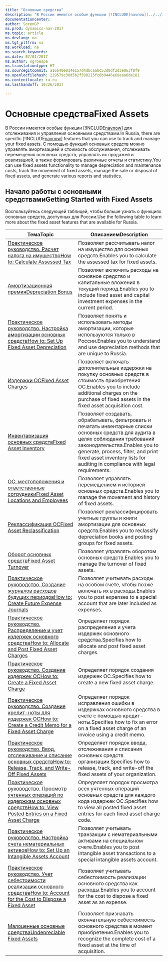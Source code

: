 ```yaml
---
title: "Основные средства"
description: "В России имеются особые функции [!INCLUDE[navnow](../../includes/navnow_md.md)] для отслеживания и управления основными средствами."
documentationcenter: 
author: SorenGP
ms.prod: dynamics-nav-2017
ms.topic: article
ms.devlang: na
ms.tgt_pltfrm: na
ms.workload: na
ms.search.keywords: 
ms.date: 07/01/2017
ms.author: sgroespe
ms.translationtype: HT
ms.sourcegitcommit: a16640e014e157d4dbcaabc53d0df2d3e063f8f9
ms.openlocfilehash: 229579c30d5b2f598215fc6b9446e68eaa6de181
ms.contentlocale: ru-ru
ms.lasthandoff: 10/26/2017

---
```

# <a name="fixed-assets"></a><span data-ttu-id="8eed1-103">Основные средства</span><span class="sxs-lookup"><span data-stu-id="8eed1-103">Fixed Assets</span></span>
<span data-ttu-id="8eed1-104">В России имеются особые функции [!INCLUDE[navnow](../../includes/navnow_md.md)] для отслеживания и управления основными средствами.</span><span class="sxs-lookup"><span data-stu-id="8eed1-104">In Russia, there are specific [!INCLUDE[navnow](../../includes/navnow_md.md)] features that you can use to track and manage your fixed assets.</span></span> <span data-ttu-id="8eed1-105">С помощью функций основных средств можно управлять амортизацией и стоимость обслуживания, отслеживать перемещения основных средств, управлять их продажей и реализацией, а также формировать различные отчеты и статистику.</span><span class="sxs-lookup"><span data-stu-id="8eed1-105">You can use fixed assets functionality to manage depreciation and maintenance costs, track the movement of fixed assets, manage the sale or disposal of fixed assets, and generate various reports and statistics.</span></span>  

## <a name="getting-started-with-fixed-assets"></a><span data-ttu-id="8eed1-106">Начало работы с основными средствами</span><span class="sxs-lookup"><span data-stu-id="8eed1-106">Getting Started with Fixed Assets</span></span>  
<span data-ttu-id="8eed1-107">Воспользуйтесь следующей таблицей, чтобы больше узнать о функциях основных средств, доступных для России.</span><span class="sxs-lookup"><span data-stu-id="8eed1-107">Use the following table to learn more about the fixed asset features that are available for Russia.</span></span>  

|<span data-ttu-id="8eed1-108">Тема</span><span class="sxs-lookup"><span data-stu-id="8eed1-108">Topic</span></span>|<span data-ttu-id="8eed1-109">Описанием</span><span class="sxs-lookup"><span data-stu-id="8eed1-109">Description</span></span>|  
|-----------|---------------------------------------|  
|[<span data-ttu-id="8eed1-110">Практическое руководство. Расчет налога на имущество</span><span class="sxs-lookup"><span data-stu-id="8eed1-110">How to: Calculate Assessed Tax</span></span>](how-to-calculate-assessed-tax.md)|<span data-ttu-id="8eed1-111">Позволяет рассчитывать налог на имущество для основных средств.</span><span class="sxs-lookup"><span data-stu-id="8eed1-111">Enables you to calculate the assessed tax for fixed assets.</span></span>|  
|[<span data-ttu-id="8eed1-112">Амортизационная премия</span><span class="sxs-lookup"><span data-stu-id="8eed1-112">Depreciation Bonus</span></span>](depreciation-bonus.md)|<span data-ttu-id="8eed1-113">Позволяет включить расходы на основное средство и капитальные вложения в текущий период.</span><span class="sxs-lookup"><span data-stu-id="8eed1-113">Enables you to include fixed asset and capital investment expenses in the current period.</span></span>|  
|[<span data-ttu-id="8eed1-114">Практическое руководство. Настройка амортизации основных средств</span><span class="sxs-lookup"><span data-stu-id="8eed1-114">How to: Set Up Fixed Asset Depreciation</span></span>](../../fa-how-setup-depreciation.md)|<span data-ttu-id="8eed1-115">Позволяет понять и использовать методы амортизации, которые используются только в России.</span><span class="sxs-lookup"><span data-stu-id="8eed1-115">Enables you to understand and use depreciation methods that are unique to Russia.</span></span>|  
|[<span data-ttu-id="8eed1-116">Издержки ОС</span><span class="sxs-lookup"><span data-stu-id="8eed1-116">Fixed Asset Charges</span></span>](fixed-asset-charges.md)|<span data-ttu-id="8eed1-117">Позволяет включать дополнительные издержки на покупку основных средств в стоимость приобретения ОС.</span><span class="sxs-lookup"><span data-stu-id="8eed1-117">Enables you to include additional charges on the purchase of fixed assets in the fixed asset acquisition cost.</span></span>|  
|[<span data-ttu-id="8eed1-118">Инвентаризация основных средств</span><span class="sxs-lookup"><span data-stu-id="8eed1-118">Fixed Asset Inventory</span></span>](fixed-asset-inventory.md)|<span data-ttu-id="8eed1-119">Позволяет создавать, обрабатывать, фильтровать и печатать инвентарные списки основных средств для аудита в целях соблюдения требований законодательства.</span><span class="sxs-lookup"><span data-stu-id="8eed1-119">Enables you to generate, process, filter, and print fixed asset inventory lists for auditing in compliance with legal requirements.</span></span>|  
|[<span data-ttu-id="8eed1-120">ОС: местоположения и ответственные сотрудники</span><span class="sxs-lookup"><span data-stu-id="8eed1-120">Fixed Asset Locations and Employees</span></span>](fixed-asset-locations-and-employees.md)|<span data-ttu-id="8eed1-121">Позволяет управлять перемещением и историей основных средств.</span><span class="sxs-lookup"><span data-stu-id="8eed1-121">Enables you to manage the movement and history of fixed assets.</span></span>|  
|[<span data-ttu-id="8eed1-122">Реклассификация ОС</span><span class="sxs-lookup"><span data-stu-id="8eed1-122">Fixed Asset Reclassification</span></span>](assetId:///c3393fa7-8112-461c-b64c-a639488fa86b)|<span data-ttu-id="8eed1-123">Позволяет реклассифицировать учетные группы и книги амортизации для основных средств.</span><span class="sxs-lookup"><span data-stu-id="8eed1-123">Enables you to reclassify depreciation books and posting groups for fixed assets.</span></span>|  
|[<span data-ttu-id="8eed1-124">Оборот основных средств</span><span class="sxs-lookup"><span data-stu-id="8eed1-124">Fixed Asset Turnover</span></span>](fixed-asset-turnover.md)|<span data-ttu-id="8eed1-125">Позволяет управлять оборотом основных средств.</span><span class="sxs-lookup"><span data-stu-id="8eed1-125">Enables you to manage the turnover of fixed assets.</span></span>|  
|[<span data-ttu-id="8eed1-126">Практическое руководство. Создание журналов расходов будущих периодов</span><span class="sxs-lookup"><span data-stu-id="8eed1-126">How to: Create Future Expense Journals</span></span>](how-to-create-future-expense-journals.md)|<span data-ttu-id="8eed1-127">Позволяет учитывать расходы на особом счете, чтобы позже включать их в расходы.</span><span class="sxs-lookup"><span data-stu-id="8eed1-127">Enables you to post expenses to a special account that are later included as expenses.</span></span>|  
|[<span data-ttu-id="8eed1-128">Практическое руководство. Распределение и учет издержек основного средства</span><span class="sxs-lookup"><span data-stu-id="8eed1-128">How to: Allocate and Post Fixed Asset Charges</span></span>](how-to-allocate-and-post-fixed-asset-charges.md)|<span data-ttu-id="8eed1-129">Определяет порядок распределения и учета издержек основного средства.</span><span class="sxs-lookup"><span data-stu-id="8eed1-129">Specifies how to allocate and post fixed asset charges.</span></span>|  
|[<span data-ttu-id="8eed1-130">Практическое руководство. Создание издержек ОС</span><span class="sxs-lookup"><span data-stu-id="8eed1-130">How to: Create a Fixed Asset Charge</span></span>](how-to-create-a-fixed-asset-charge.md)|<span data-ttu-id="8eed1-131">Определяет порядок создания издержек ОС.</span><span class="sxs-lookup"><span data-stu-id="8eed1-131">Specifies how to create a new fixed asset charge.</span></span>|  
|[<span data-ttu-id="8eed1-132">Практическое руководство. Создание кредит-ноты для издержек ОС</span><span class="sxs-lookup"><span data-stu-id="8eed1-132">How to: Create a Credit Memo for a Fixed Asset Charge</span></span>](how-to-create-a-credit-memo-for-a-fixed-asset-charge.md)|<span data-ttu-id="8eed1-133">Определяет порядок исправления ошибки в издержках основного средства в счете с помощью кредит-ноты.</span><span class="sxs-lookup"><span data-stu-id="8eed1-133">Specifies how to fix an error on a fixed asset charge of an invoice using a credit memo.</span></span>|  
|[<span data-ttu-id="8eed1-134">Практическое руководство. Ввод, отслеживание и списание основных средств</span><span class="sxs-lookup"><span data-stu-id="8eed1-134">How to: Release, Track, and Write-Off Fixed Assets</span></span>](how-to-release-track-and-write-off-fixed-assets.md)|<span data-ttu-id="8eed1-135">Определяет порядок ввода, отслеживания и списания основных средств организации.</span><span class="sxs-lookup"><span data-stu-id="8eed1-135">Specifies how to release, track, and write-off the fixed assets of your organization.</span></span>|  
|[<span data-ttu-id="8eed1-136">Практическое руководство. Просмотр учтенных операций по издержкам основных средств</span><span class="sxs-lookup"><span data-stu-id="8eed1-136">How to: View Posted Entries on a Fixed Asset Charge</span></span>](how-to-view-posted-entries-on-a-fixed-asset-charge.md)|<span data-ttu-id="8eed1-137">Определяет порядок просмотра всех учтенных операций основных средств для каждого кода издержек ОС.</span><span class="sxs-lookup"><span data-stu-id="8eed1-137">Specifies how to view all posted fixed asset entries for each fixed asset charge code.</span></span>|  
|[<span data-ttu-id="8eed1-138">Практическое руководство. Настройка счета нематериальных активов</span><span class="sxs-lookup"><span data-stu-id="8eed1-138">How to: Set Up an Intangible Assets Account</span></span>](how-to-set-up-an-intangible-assets-account.md)|<span data-ttu-id="8eed1-139">Позволяет учитывать транзакции с нематериальными активами на специальном счете.</span><span class="sxs-lookup"><span data-stu-id="8eed1-139">Enables you to post intangible asset transactions to a special intangible assets account.</span></span>|  
|[<span data-ttu-id="8eed1-140">Практическое руководство. Учет себестоимости реализации основного средства</span><span class="sxs-lookup"><span data-stu-id="8eed1-140">How to: Account for the Cost to Dispose a Fixed Asset</span></span>](how-to-account-for-the-cost-to-dispose-a-fixed-asset.md)|<span data-ttu-id="8eed1-141">Позволяет учитывать себестоимость реализации основного средства как расходы.</span><span class="sxs-lookup"><span data-stu-id="8eed1-141">Enables you to account for the cost to dispose a fixed asset as an expense.</span></span>|  
|[<span data-ttu-id="8eed1-142">Малоценные основные средства</span><span class="sxs-lookup"><span data-stu-id="8eed1-142">Undepreciable Fixed Assets</span></span>](undepreciable-fixed-assets.md)|<span data-ttu-id="8eed1-143">Позволяет признавать окончательную себестоимость основного средства в момент приобретения.</span><span class="sxs-lookup"><span data-stu-id="8eed1-143">Enables you to recognize the complete cost of a fixed asset at the time of acquisition.</span></span>|

